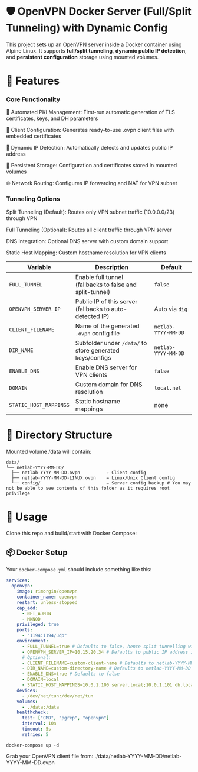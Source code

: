 # 🛡️ OpenVPN Docker Server (Full/Split Tunneling) with Dynamic Config

This project sets up an OpenVPN server inside a Docker container using Alpine Linux. It supports **full/split tunneling**, **dynamic public IP detection**, and **persistent configuration** storage using mounted volumes.

# 🚀 Features
### Core Functionality

🔐 Automated PKI Management: First-run automatic generation of TLS certificates, keys, and DH parameters

📱 Client Configuration: Generates ready-to-use .ovpn client files with embedded certificates

🔄 Dynamic IP Detection: Automatically detects and updates public IP address

💾 Persistent Storage: Configuration and certificates stored in mounted volumes

🌐 Network Routing: Configures IP forwarding and NAT for VPN subnet

### Tunneling Options

Split Tunneling (Default): Routes only VPN subnet traffic (10.0.0.0/23) through VPN

Full Tunneling (Optional): Routes all client traffic through VPN server

DNS Integration: Optional DNS server with custom domain support

Static Host Mapping: Custom hostname resolution for VPN clients


| Variable                | Description                                         | Default               |
|-------------------------|-----------------------------------------------------|-----------------------|
| `FULL_TUNNEL` | Enable full tunnel (fallbacks to false and split-tunnel) | `false`   |
| `OPENVPN_SERVER_IP`     | Public IP of this server (fallbacks to auto-detected IP) | Auto via `dig`        |
| `CLIENT_FILENAME` | Name of the generated `.ovpn` config file           | `netlab-YYYY-MM-DD`   |
| `DIR_NAME` | Subfolder under `/data/` to store generated keys/configs | `netlab-YYYY-MM-DD`   |
| `ENABLE_DNS` | Enable DNS server for VPN clients | `false` |
| `DOMAIN` | Custom domain for DNS resolution | `local.net `| 
| `STATIC_HOST_MAPPINGS` | Static hostname mappings | none |

# 📂 Directory Structure
Mounted volume /data will contain:
```plaintext
data/
└── netlab-YYYY-MM-DD/
  ├── netlab-YYYY-MM-DD.ovpn          ← Client config
  ├── netlab-YYYY-MM-DD-LINUX.ovpn    ← Linux/Unix Client config
  └── config/                         ← Server config backup # You may not be able to see contents of this folder as it requires root privilege
```

# 🧪 Usage
Clone this repo and build/start with Docker Compose:

## 📦 Docker Setup

Your `docker-compose.yml` should include something like this:

```yaml
services:
  openvpn:
    image: rimorgin/openvpn
    container_name: openvpn
    restart: unless-stopped
    cap_add:
      - NET_ADMIN
      - MKNOD
    privileged: true
    ports:
      - "1194:1194/udp"
    environment:
      - FULL_TUNNEL=true # Defaults to false, hence split tunnelling will be used
      - OPENVPN_SERVER_IP=10.15.20.34 # Defaults to public IP address if not set
      # Optional:
      - CLIENT_FILENAME=custom-client-name # Defaults to netlab-YYYY-MM-DD
      - DIR_NAME=custom-directory-name # Defaults to netlab-YYYY-MM-DD
      - ENABLE_DNS=true # Defaults to false
      - DOMAIN=local
      - STATIC_HOST_MAPPINGS=10.0.1.100 server.local;10.0.1.101 db.local # each entry must be separated by semi colon ; 
    devices:
      - /dev/net/tun:/dev/net/tun
    volumes:
      - ./data:/data
    healthcheck:
      test: ["CMD", "pgrep", "openvpn"]
      interval: 10s
      timeout: 5s
      retries: 5
```

```
docker-compose up -d
```

Grab your OpenVPN client file from:
./data/netlab-YYYY-MM-DD/netlab-YYYY-MM-DD.ovpn
